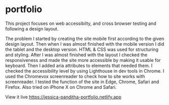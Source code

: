 # portfolio
This project focuses on web accessibilty, and cross browser testing and following a design layout.


The problem
I started by creating the site mobile first according to the given design layout. Then when I was almost finished with the mobile version I did the tablet and the desktop version. HTML & CSS was used for structuring and styling. After I was almost finished with the layout I checked the responsiveness and made the site more accessible by making it usable for keyboard. Then I added aria attributes to elements that needed them. I checked the accessibility level by using Lighthouse in dev tools in Chrome. I used the Chromevox screenreader to check how to site works with screenreader. I tested the function of the site in Edge, Chrome, Safari and Firefox. Also tried on iPhone X on Chrome and Safari. 


View it live
https://jessica-panditha-portfolio.netlify.app
